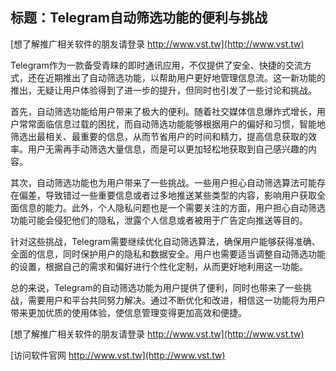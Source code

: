 ## **标题：Telegram自动筛选功能的便利与挑战**

[想了解推广相关软件的朋友请登录 http://www.vst.tw](http://www.vst.tw)

Telegram作为一款备受青睐的即时通讯应用，不仅提供了安全、快捷的交流方式，还在近期推出了自动筛选功能，以帮助用户更好地管理信息流。这一新功能的推出，无疑让用户体验得到了进一步的提升，但同时也引发了一些讨论和挑战。

首先，自动筛选功能给用户带来了极大的便利。随着社交媒体信息爆炸式增长，用户常常面临信息过载的困扰，而自动筛选功能能够根据用户的偏好和习惯，智能地筛选出最相关、最重要的信息，从而节省用户的时间和精力，提高信息获取的效率。用户无需再手动筛选大量信息，而是可以更加轻松地获取到自己感兴趣的内容。

其次，自动筛选功能也为用户带来了一些挑战。一些用户担心自动筛选算法可能存在偏差，导致错过一些重要信息或者过多地推送某些类型的内容，影响用户获取全面信息的能力。此外，个人隐私问题也是一个需要关注的方面，用户担心自动筛选功能可能会侵犯他们的隐私，泄露个人信息或者被用于广告定向推送等目的。

针对这些挑战，Telegram需要继续优化自动筛选算法，确保用户能够获得准确、全面的信息，同时保护用户的隐私和数据安全。用户也需要适当调整自动筛选功能的设置，根据自己的需求和偏好进行个性化定制，从而更好地利用这一功能。

总的来说，Telegram的自动筛选功能为用户提供了便利，同时也带来了一些挑战，需要用户和平台共同努力解决。通过不断优化和改进，相信这一功能将为用户带来更加优质的使用体验，使信息管理变得更加高效和便捷。

[想了解推广相关软件的朋友请登录 http://www.vst.tw](http://www.vst.tw)


[访问软件官网 http://www.vst.tw](http://www.vst.tw)
